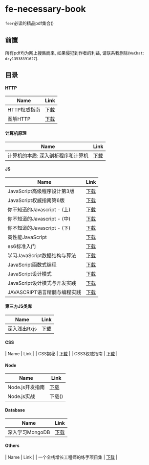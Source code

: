 # fe-necessary-book

`feer`必读的精品pdf集合()

## 前置

所有pdf均为网上搜集而来, 如果侵犯到作者的利益, 请联系我删除(`WeChat: dzy13538391627`).

## 目录

#### HTTP

| Name | Link |
| --- | --- |
| HTTP权威指南 | [下载]() |
| 图解HTTP | [下载]() |

#### 计算机原理

| Name | Link |
| --- | --- |
| 计算机的本质: 深入剖析程序和计算机 | [下载]() |

#### JS

| Name | Link |
| --- | --- |
| JavaScript高级程序设计第3版 | [下载]() |
| JavaScript权威指南第6版 | [下载]() |
| 你不知道的Javascript - (上) | [下载]() |
| 你不知道的Javascript - (中) | [下载]() |
| 你不知道的Javascript - (下) | [下载]() |
| 高性能JavaScript | [下载]() |
| es6标准入门 | [下载]() |
| 学习JavaScript数据结构与算法 | [下载]() |
| JavaScript函数式编程 | [下载]() |
| JavaScript设计模式 | [下载]() |
| JavaScript设计模式与开发实践 | [下载]() |
| JAVASCRIPT语言精髓与编程实践 | [下载]() |

#### 第三方JS类库

| Name | Link |
| --- | --- |
| 深入浅出Rxjs | [下载]() |

#### CSS

| Name | Link |
| CSS揭秘 | [下载]() |
| CSS3权威指南 | [下载]() |

#### Node

| Name | Link |
| --- | --- |
| Node.js开发指南 | [下载]() |
| Node.js实战 | 下载() |

#### Database

| Name | Link |
| --- | --- |
| 深入学习MongoDB | [下载]() |

#### Others

| Name | Link |
| 一个全栈增长工程师的练手项目集 | [下载]() |